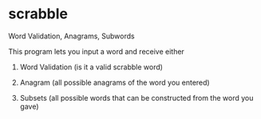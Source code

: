 # scrabble
Word Validation, Anagrams, Subwords

This program lets you input a word and receive either 

1) Word Validation (is it a valid scrabble word)

2) Anagram (all possible anagrams of the word you entered)

3) Subsets (all possible words that can be constructed from the word you gave)
